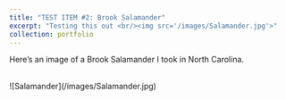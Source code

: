 ```yaml
---
title: "TEST ITEM #2: Brook Salamander"
excerpt: "Testing this out <br/><img src='/images/Salamander.jpg'>"
collection: portfolio
---
```


Here’s an image of a Brook Salamander I took in North Carolina.

<br/>
![Salamander](/images/Salamander.jpg)
